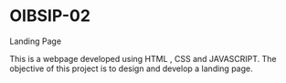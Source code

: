 # OIBSIP-02

Landing Page

This is a webpage developed using HTML , CSS and JAVASCRIPT. The objective of this project is to design and develop a landing page.
